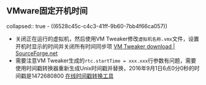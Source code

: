 ## VMware固定开机时间
collapsed:: true
	- ((6528c45c-c4c3-41ff-9b60-7bb4f66ca057))
- 关闭正在运行的虚拟机，然后使用VM Tweaker修改`虚拟机名称.vmx`文件，设置开机时显示的时间并关闭所有时间同步项 [VM Tweaker download | SourceForge.net](https://sourceforge.net/projects/vmtweaker/)
- 需要注意VM Tweaker生成的`rtc.startTime = xxx.xxx`行参数有问题，需要使用时间戳转换器重新生成Unix时间戳并替换，2016年9月1日6点0分0秒的时间戳是1472680800 [在线时间戳转换工具](http://www.beijing-time.org/shijianchuo/)